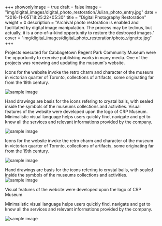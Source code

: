 +++
showonlyimage = true
draft = false
image = "img/digital_images/digital_photo_restoration/Julian_photo_entry.jpg"
date = "2016-11-05T18:25:22+05:30"
title = "Digital Photography Restoration"
weight = 0
description = "Archival photo restoration is enabled and facilitated by digital image manipulation. The process may be tedious, but actually, it is a one-of-a-kind opportunity to restore the destroyed images."
cover = "img/digital_images/digital_photo_restoration/photo_vignette.jpg"
+++

Projects executed for Cabbagetown Regent Park Community Museum were the opportunity to exercise publishing works in many media. One of the projects was renewing and updating the museum's website.
<!--more-->
Icons for the website invoke the retro charm and character of the museum in victorian quarter of Toronto, collections of artifacts, some originating far from the 19th century.

![sample image](/img/digital_images/digital_photo_restoration/photo_detail_1.jpg)

Hand drawings are basis for the icons refering to crystal balls, with sealed inside the symbols of the museums collections and activities.
Visual features of the website were developed upon the logo of CRP Museum.
Minimalistic visual language helps users quickly find, navigate and get to know all the services and relevant informations provided by the company.

![sample image](/img/digital_images/digital_photo_restoration/photo-4.jpg)

Icons for the website invoke the retro charm and character of the museum in victorian quarter of Toronto, collections of artifacts, some originating far from the 19th century.

![sample image](/img/digital_images/digital_photo_restoration/photo-1.jpg)

Hand drawings are basis for the icons refering to crystal balls, with sealed inside the symbols of the museums collections and activities.
![sample image](/img/digital_images/digital_photo_restoration/photo-2.jpg)

Visual features of the website were developed upon the logo of CRP Museum.

Minimalistic visual language helps users quickly find, navigate and get to know all the services and relevant informations provided by the company.

![sample image](/img/digital_images/digital_photo_restoration/photo-3.jpg)
